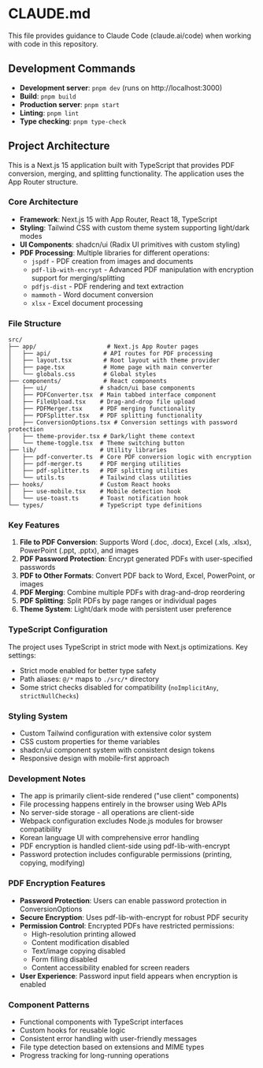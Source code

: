 # CLAUDE.md

This file provides guidance to Claude Code (claude.ai/code) when working with code in this repository.

## Development Commands

- **Development server**: `pnpm dev` (runs on http://localhost:3000)
- **Build**: `pnpm build`
- **Production server**: `pnpm start`  
- **Linting**: `pnpm lint`
- **Type checking**: `pnpm type-check`

## Project Architecture

This is a Next.js 15 application built with TypeScript that provides PDF conversion, merging, and splitting functionality. The application uses the App Router structure.

### Core Architecture

- **Framework**: Next.js 15 with App Router, React 18, TypeScript
- **Styling**: Tailwind CSS with custom theme system supporting light/dark modes
- **UI Components**: shadcn/ui (Radix UI primitives with custom styling)
- **PDF Processing**: Multiple libraries for different operations:
  - `jspdf` - PDF creation from images and documents
  - `pdf-lib-with-encrypt` - Advanced PDF manipulation with encryption support for merging/splitting
  - `pdfjs-dist` - PDF rendering and text extraction
  - `mammoth` - Word document conversion
  - `xlsx` - Excel document processing

### File Structure

```
src/
├── app/                    # Next.js App Router pages
│   ├── api/               # API routes for PDF processing  
│   ├── layout.tsx         # Root layout with theme provider
│   ├── page.tsx           # Home page with main converter
│   └── globals.css        # Global styles
├── components/            # React components
│   ├── ui/               # shadcn/ui base components
│   ├── PDFConverter.tsx  # Main tabbed interface component
│   ├── FileUpload.tsx    # Drag-and-drop file upload
│   ├── PDFMerger.tsx     # PDF merging functionality
│   ├── PDFSplitter.tsx   # PDF splitting functionality
│   ├── ConversionOptions.tsx # Conversion settings with password protection
│   ├── theme-provider.tsx # Dark/light theme context
│   └── theme-toggle.tsx  # Theme switching button
├── lib/                  # Utility libraries
│   ├── pdf-converter.ts  # Core PDF conversion logic with encryption
│   ├── pdf-merger.ts     # PDF merging utilities
│   ├── pdf-splitter.ts   # PDF splitting utilities
│   └── utils.ts          # Tailwind class utilities
├── hooks/                # Custom React hooks
│   ├── use-mobile.tsx    # Mobile detection hook
│   └── use-toast.ts      # Toast notification hook
└── types/                # TypeScript type definitions
```

### Key Features

1. **File to PDF Conversion**: Supports Word (.doc, .docx), Excel (.xls, .xlsx), PowerPoint (.ppt, .pptx), and images
2. **PDF Password Protection**: Encrypt generated PDFs with user-specified passwords
3. **PDF to Other Formats**: Convert PDF back to Word, Excel, PowerPoint, or images
4. **PDF Merging**: Combine multiple PDFs with drag-and-drop reordering
5. **PDF Splitting**: Split PDFs by page ranges or individual pages
6. **Theme System**: Light/dark mode with persistent user preference

### TypeScript Configuration

The project uses TypeScript in strict mode with Next.js optimizations. Key settings:
- Strict mode enabled for better type safety
- Path aliases: `@/*` maps to `./src/*` directory
- Some strict checks disabled for compatibility (`noImplicitAny`, `strictNullChecks`)

### Styling System

- Custom Tailwind configuration with extensive color system
- CSS custom properties for theme variables
- shadcn/ui component system with consistent design tokens
- Responsive design with mobile-first approach

### Development Notes

- The app is primarily client-side rendered ("use client" components)
- File processing happens entirely in the browser using Web APIs
- No server-side storage - all operations are client-side
- Webpack configuration excludes Node.js modules for browser compatibility
- Korean language UI with comprehensive error handling
- PDF encryption is handled client-side using pdf-lib-with-encrypt
- Password protection includes configurable permissions (printing, copying, modifying)

### PDF Encryption Features

- **Password Protection**: Users can enable password protection in ConversionOptions
- **Secure Encryption**: Uses pdf-lib-with-encrypt for robust PDF security
- **Permission Control**: Encrypted PDFs have restricted permissions:
  - High-resolution printing allowed
  - Content modification disabled
  - Text/image copying disabled
  - Form filling disabled
  - Content accessibility enabled for screen readers
- **User Experience**: Password input field appears when encryption is enabled

### Component Patterns

- Functional components with TypeScript interfaces
- Custom hooks for reusable logic
- Consistent error handling with user-friendly messages
- File type detection based on extensions and MIME types
- Progress tracking for long-running operations